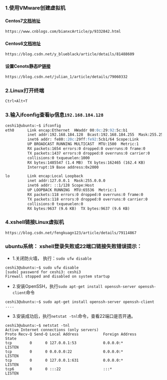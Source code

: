 
### 1.使用VMware创建虚拟机
#### Centos7[文档地址](https://www.cnblogs.com/bianxcArticle/p/9332842.html)
```markdown
https://www.cnblogs.com/bianxcArticle/p/9332842.html
```

#### Centos6[文档地址](https://blog.csdn.net/y_blueblack/article/details/81488609)
```markdown
https://blog.csdn.net/y_blueblack/article/details/81488609
```

#### 设置Cenots静态IP[链接](https://blog.csdn.net/julian_1/article/details/79060332)
```markdown
https://blog.csdn.net/julian_1/article/details/79060332
```

### 2.Linux打开终端
```markdown
Ctrl+Alt+T
```

### 3.输入ifconfig查看ip信息`192.168.184.128`
```markdown
ceshi1@ubuntu:~$ ifconfig
eth0      Link encap:Ethernet  HWaddr 00:0c:29:92:5c:b1  
          inet addr:192.168.184.128  Bcast:192.168.184.255  Mask:255.255.255.0
          inet6 addr: fe80::20c:29ff:fe92:5cb1/64 Scope:Link
          UP BROADCAST RUNNING MULTICAST  MTU:1500  Metric:1
          RX packets:1654 errors:0 dropped:0 overruns:0 frame:0
          TX packets:1437 errors:0 dropped:0 overruns:0 carrier:0
          collisions:0 txqueuelen:1000 
          RX bytes:1485547 (1.4 MB)  TX bytes:162465 (162.4 KB)
          Interrupt:19 Base address:0x2000 

lo        Link encap:Local Loopback  
          inet addr:127.0.0.1  Mask:255.0.0.0
          inet6 addr: ::1/128 Scope:Host
          UP LOOPBACK RUNNING  MTU:65536  Metric:1
          RX packets:118 errors:0 dropped:0 overruns:0 frame:0
          TX packets:118 errors:0 dropped:0 overruns:0 carrier:0
          collisions:0 txqueuelen:0 
          RX bytes:9637 (9.6 KB)  TX bytes:9637 (9.6 KB)
```

### 4.xshell链接Linux虚拟机
```markdown
https://blog.csdn.net/fengkuagn123/article/details/79114867
```

### ubuntu系统： xshell登录失败或22端口链接失败错误提示：
* 1.关闭防火墙， 执行：`sudo ufw disable`
```shell script
ceshi3@ubuntu:~$ sudo ufw disable
[sudo] password for ceshi3: ceshi3
Firewall stopped and disabled on system startup
```
* 2.安装OpenSSH，执行`sudo apt-get install openssh-server openssh-client`命令
```shell script
ceshi3@ubuntu:~$ sudo apt-get install openssh-server openssh-client
....
```
* 3.安装成功后，执行`netstat -tnl`命令，查看22端口是否开通。
```shell script
ceshi3@ubuntu:~$ netstat -tnl
Active Internet connections (only servers)
Proto Recv-Q Send-Q Local Address           Foreign Address         State      
tcp        0      0 127.0.0.1:53            0.0.0.0:*               LISTEN     
tcp        0      0 0.0.0.0:22              0.0.0.0:*               LISTEN     
tcp        0      0 127.0.0.1:631           0.0.0.0:*               LISTEN     
tcp6       0      0 :::22                   :::*                    LISTEN 
```